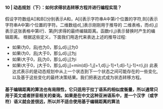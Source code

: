 #### 10 | 动态规划（下）：如何求得状态转移方程并进行编程实现？
假设字符数组A[]和B[]分别表示A和，A[i]表示字符串A中第i个位置的字符,B[i]表示字符串A中第i个位置的字符。二维数组d[,]表示刚刚用于推导的
二维表格，而d[i,j]表示这张表格中第i行、第j列求得的最终编辑距离。函数r(i,j)表示替换时产生的编辑距离。
根据这些定义，下面我们用迭代来表达上述的推导过程:
* 如果i为0，且j也为0，那么d[i,j]为0
* 如果i为0，且j大于0，那么d[i,j]为j
* 如果i大于0，且j为0，那么d[i,j]为i
* 如果i大于0，j大于0，那么d[i,j]=min(d[i-1,j]+1,d[i,j-1]+1,d[i-1,j-1]+r(i,j))
此表达式表示的是动态规划中从上一个状态到下一个状态之间可能存在的一些变化,以及基于这些变化的最终决策结果。我们把表达式成为状态转移方程。

#### 基于编辑距离的算法也有局限性，它只适用于拉丁语系的相似度衡量，所以通常只用于英文或者拼音相关的查询。如果是在中文这种亚洲语系中，差一个汉字（或字符）语义就会差很远，所以并不适合使用基于编辑距离的算法
